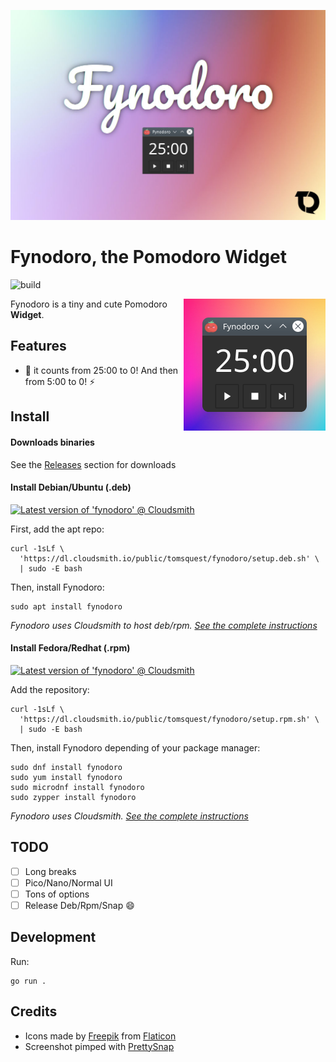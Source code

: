 <p align="center">
  <img src="screenshots/hero.jpg" alt="Fynodoro hero"/>
</p>

# Fynodoro, the Pomodoro Widget

![build](https://github.com/tomsquest/fynodoro/actions/workflows/build.yaml/badge.svg)

<img align="right" src="screenshots/app.png" alt="Fynodoro app screenshot">

Fynodoro is a tiny and cute Pomodoro **Widget**.

## Features

- :rocket: it counts from 25:00 to 0! And then from 5:00 to 0! :zap:

## Install

#### Downloads binaries

See the [Releases](https://github.com/tomsquest/fynodoro/releases) section for downloads

#### Install Debian/Ubuntu (.deb)

[![Latest version of 'fynodoro' @ Cloudsmith](https://api-prd.cloudsmith.io/v1/badges/version/tomsquest/fynodoro/deb/fynodoro/latest/a=amd64;d=any-distro%252Fany-version;t=binary/?render=true&show_latest=true)](https://cloudsmith.io/~tomsquest/repos/fynodoro/packages/detail/deb/fynodoro/latest/a=amd64;d=any-distro%252Fany-version;t=binary/)

First, add the apt repo:

```shell
curl -1sLf \
  'https://dl.cloudsmith.io/public/tomsquest/fynodoro/setup.deb.sh' \
  | sudo -E bash
```

Then, install Fynodoro:

```shell
sudo apt install fynodoro 
```

_Fynodoro uses Cloudsmith to host deb/rpm. [See the complete instructions](https://cloudsmith.io/~tomsquest/repos/fynodoro/setup/#formats-deb)_

#### Install Fedora/Redhat (.rpm)

[![Latest version of 'fynodoro' @ Cloudsmith](https://api-prd.cloudsmith.io/v1/badges/version/tomsquest/fynodoro/rpm/fynodoro/latest/a=x86_64;d=any-distro%252Fany-version;t=binary/?render=true&show_latest=true)](https://cloudsmith.io/~tomsquest/repos/fynodoro/packages/detail/rpm/fynodoro/latest/a=x86_64;d=any-distro%252Fany-version;t=binary/)

Add the repository:

```
curl -1sLf \
  'https://dl.cloudsmith.io/public/tomsquest/fynodoro/setup.rpm.sh' \
  | sudo -E bash
```

Then, install Fynodoro depending of your package manager:

```shell
sudo dnf install fynodoro
sudo yum install fynodoro
sudo microdnf install fynodoro
sudo zypper install fynodoro
```

_Fynodoro uses Cloudsmith. [See the complete instructions](https://cloudsmith.io/~tomsquest/repos/fynodoro/setup/#repository-setup-yum)_

## TODO

- [ ] Long breaks
- [ ] Pico/Nano/Normal UI
- [ ] Tons of options
- [ ] Release Deb/Rpm/Snap :smile:

## Development

Run:

```shell
go run .
```

## Credits

- Icons made by [Freepik](https://www.freepik.com) from [Flaticon](https://www.flaticon.com)
- Screenshot pimped with [PrettySnap](https://prettysnap.app)
